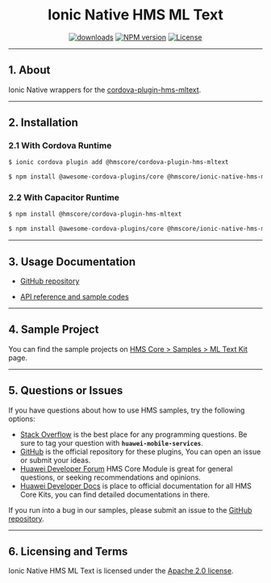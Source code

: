 <p align="center">
  <h1 align="center">Ionic Native HMS ML Text</h1>
</p>

<p align="center">
  <a href="https://www.npmjs.com/package/@hmscore/ionic-native-hms-mltext"><img src="https://img.shields.io/npm/dm/@hmscore/ionic-native-hms-mltext?color=%23007EC6&style=for-the-badge" alt="downloads"></a>
  <a href="https://www.npmjs.com/package/@hmscore/ionic-native-hms-mltext"><img src="https://img.shields.io/npm/v/@hmscore/ionic-native-hms-mltext?color=%23ed2a1c&style=for-the-badge" alt="NPM version"></a>
  <a href="./LICENSE"><img src="https://img.shields.io/npm/l/@hmscore/ionic-native-hms-mltext.svg?color=%3bcc62&style=for-the-badge" alt="License"></a>
</p>

----

## 1. About

Ionic Native wrappers for
the [cordova-plugin-hms-mltext](https://www.npmjs.com/package/@hmscore/cordova-plugin-hms-mltext).

---

## 2. Installation

### 2.1 With Cordova Runtime

```bash
$ ionic cordova plugin add @hmscore/cordova-plugin-hms-mltext
```

```bash
$ npm install @awesome-cordova-plugins/core @hmscore/ionic-native-hms-mltext
```

### 2.2 With Capacitor Runtime

```bash
$ npm install @hmscore/cordova-plugin-hms-mltext
```

```bash
$ npm install @awesome-cordova-plugins/core @hmscore/ionic-native-hms-mltext
```

---

## 3. Usage Documentation

- [GitHub repository](https://github.com/HMS-Core/hms-cordova-plugin)

- [API reference and sample codes](https://developer.huawei.com/consumer/en/doc/development/HMS-Plugin-References-V1/introduction-0000001051088632-V1?ha_source=hms1)

---

## 4. Sample Project

You can find the sample projects
on [HMS Core > Samples > ML Text Kit](https://developer.huawei.com/consumer/en/doc/overview/HMS-Core-Plugin?ha_source=hms1)
page.

---

## 5. Questions or Issues

If you have questions about how to use HMS samples, try the following options:

- [Stack Overflow](https://stackoverflow.com/questions/tagged/huawei-mobile-services) is the best
  place for any programming questions. Be sure to tag your question
  with **`huawei-mobile-services`**.
- [GitHub](https://github.com/HMS-Core/hms-cordova-plugin) is the official repository for these
  plugins, You can open an issue or submit your ideas.
- [Huawei Developer Forum](https://forums.developer.huawei.com/forumPortal/en/home?fid=0101187876626530001&ha_source=hms1)
  HMS Core Module is great for general questions, or seeking recommendations and opinions.
- [Huawei Developer Docs](https://developer.huawei.com/consumer/en/doc/overview/HMS-Core-Plugin?ha_source=hms1)
  is place to official documentation for all HMS Core Kits, you can find detailed documentations in
  there.

If you run into a bug in our samples, please submit an issue to
the [GitHub repository](https://github.com/HMS-Core/hms-cordova-plugin).

---

## 6. Licensing and Terms

Ionic Native HMS ML Text is licensed under the [Apache 2.0 license](LICENSE).
